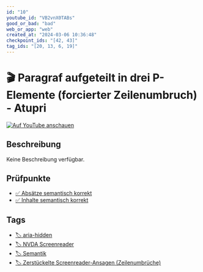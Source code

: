 ```yaml
---
id: "10"
youtube_id: "VB2vnX0TABs"
good_or_bad: "bad"
web_or_app: "web"
created_at: "2024-03-06 10:36:48"
checkpoint_ids: "[42, 43]"
tag_ids: "[20, 13, 6, 19]"
---
```


# 🎬 Paragraf aufgeteilt in drei P-Elemente (forcierter Zeilenumbruch) - Atupri

[![Auf YouTube anschauen](https://img.youtube.com/vi/VB2vnX0TABs/sddefault.jpg)](https://youtu.be/VB2vnX0TABs)

## Beschreibung

Keine Beschreibung verfügbar.

## Prüfpunkte

- [✅ Absätze semantisch korrekt](/de/wcag/1.3.1e-semantisch-richtiges-markup/absaetze-semantisch-korrekt)
- [✅ Inhalte semantisch korrekt](/de/wcag/1.3.1e-semantisch-richtiges-markup/inhalte-semantisch-korrekt)

## Tags

- [🏷️ aria-hidden](/de/tags/aria-hidden)
- [🏷️ NVDA Screenreader](/de/tags/nvda-screenreader)
- [🏷️ Semantik](/de/tags/semantik)
- [🏷️ Zerstückelte Screenreader-Ansagen (Zeilenumbrüche)](/de/tags/zerstueckelte-screenreader-ansagen-zeilenumbrueche)
